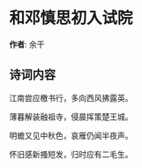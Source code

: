 # 和邓慎思初入试院

**作者**: 余干

## 诗词内容

江南尝应檄书行，多向西风拂露英。

薄暮解装融祖寺，侵晨挥策楚王城。

明蟾又见中秋色，哀雁仍闻半夜声。

怀旧感新搔短发，归时应有二毛生。

